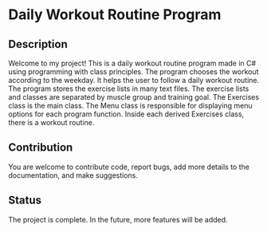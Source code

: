 # Daily Workout Routine Program

## Description
Welcome to my project! This is a daily workout routine program made in C# using programming with class principles. The program chooses the workout according to the weekday. It helps the user to follow a
daily workout routine. The program stores the exercise lists in many text files. The exercise lists and classes are separated by muscle group and training goal. The Exercises class is the main class. The Menu class is responsible for displaying menu options for each program function. Inside each derived Exercises class, there is a workout routine.

## Contribution
You are welcome to contribute code, report bugs, add more details to the documentation, and make suggestions.

## Status
The project is complete. In the future, more features will be added.